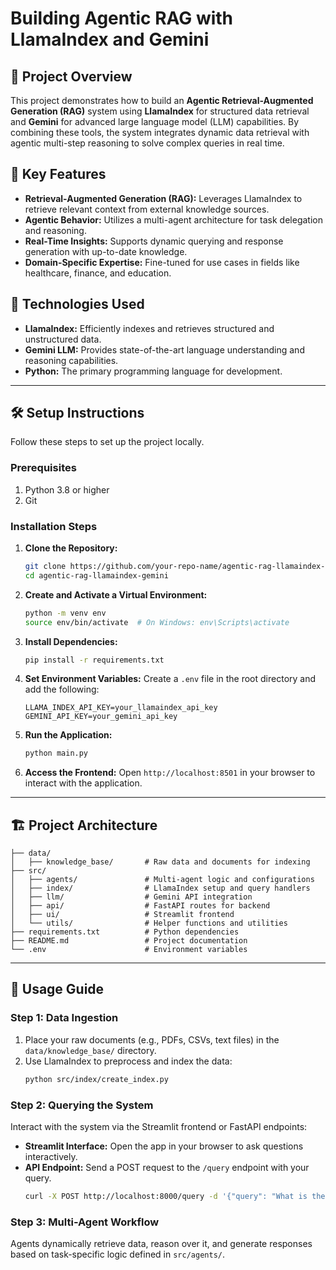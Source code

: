 # Building Agentic RAG with LlamaIndex and Gemini

## 🚀 Project Overview
This project demonstrates how to build an **Agentic Retrieval-Augmented Generation (RAG)** system using **LlamaIndex** for structured data retrieval and **Gemini** for advanced large language model (LLM) capabilities. By combining these tools, the system integrates dynamic data retrieval with agentic multi-step reasoning to solve complex queries in real time.

## 🧠 Key Features
- **Retrieval-Augmented Generation (RAG):** Leverages LlamaIndex to retrieve relevant context from external knowledge sources.
- **Agentic Behavior:** Utilizes a multi-agent architecture for task delegation and reasoning.
- **Real-Time Insights:** Supports dynamic querying and response generation with up-to-date knowledge.
- **Domain-Specific Expertise:** Fine-tuned for use cases in fields like healthcare, finance, and education.

## 🔧 Technologies Used
- **LlamaIndex:** Efficiently indexes and retrieves structured and unstructured data.
- **Gemini LLM:** Provides state-of-the-art language understanding and reasoning capabilities.
- **Python:** The primary programming language for development.

---

## 🛠️ Setup Instructions
Follow these steps to set up the project locally.

### Prerequisites
1. Python 3.8 or higher
2. Git

### Installation Steps
1. **Clone the Repository:**
   ```bash
   git clone https://github.com/your-repo-name/agentic-rag-llamaindex-gemini.git
   cd agentic-rag-llamaindex-gemini
   ```

2. **Create and Activate a Virtual Environment:**
   ```bash
   python -m venv env
   source env/bin/activate  # On Windows: env\Scripts\activate
   ```

3. **Install Dependencies:**
   ```bash
   pip install -r requirements.txt
   ```

4. **Set Environment Variables:**
   Create a `.env` file in the root directory and add the following:
   ```env
   LLAMA_INDEX_API_KEY=your_llamaindex_api_key
   GEMINI_API_KEY=your_gemini_api_key
   ```

5. **Run the Application:**
   ```bash
   python main.py
   ```

6. **Access the Frontend:**
   Open `http://localhost:8501` in your browser to interact with the application.

---

## 🏗️ Project Architecture
```
├── data/
│   ├── knowledge_base/       # Raw data and documents for indexing
├── src/
│   ├── agents/               # Multi-agent logic and configurations
│   ├── index/                # LlamaIndex setup and query handlers
│   ├── llm/                  # Gemini API integration
│   ├── api/                  # FastAPI routes for backend
│   ├── ui/                   # Streamlit frontend
│   └── utils/                # Helper functions and utilities
├── requirements.txt          # Python dependencies
├── README.md                 # Project documentation
└── .env                      # Environment variables
```

---

## 📝 Usage Guide

### Step 1: Data Ingestion
1. Place your raw documents (e.g., PDFs, CSVs, text files) in the `data/knowledge_base/` directory.
2. Use LlamaIndex to preprocess and index the data:
   ```bash
   python src/index/create_index.py
   ```

### Step 2: Querying the System
Interact with the system via the Streamlit frontend or FastAPI endpoints:
- **Streamlit Interface:**
  Open the app in your browser to ask questions interactively.
- **API Endpoint:**
  Send a POST request to the `/query` endpoint with your query.
  ```bash
  curl -X POST http://localhost:8000/query -d '{"query": "What is the impact of X?"}'
  ```

### Step 3: Multi-Agent Workflow
Agents dynamically retrieve data, reason over it, and generate responses based on task-specific logic defined in `src/agents/`.
